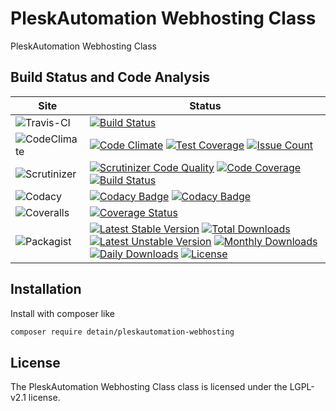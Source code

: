 # PleskAutomation Webhosting Class

PleskAutomation Webhosting Class

## Build Status and Code Analysis

Site          | Status
--------------|---------------------------
![Travis-CI](http://i.is.cc/storage/GYd75qN.png "Travis-CI")     | [![Build Status](https://travis-ci.org/detain/pleskautomation-webhosting.svg?branch=master)](https://travis-ci.org/detain/pleskautomation-webhosting)
![CodeClimate](http://i.is.cc/storage/GYlageh.png "CodeClimate")  | [![Code Climate](https://codeclimate.com/github/detain/pleskautomation-webhosting/badges/gpa.svg)](https://codeclimate.com/github/detain/pleskautomation-webhosting) [![Test Coverage](https://codeclimate.com/github/detain/pleskautomation-webhosting/badges/coverage.svg)](https://codeclimate.com/github/detain/pleskautomation-webhosting/coverage) [![Issue Count](https://codeclimate.com/github/detain/pleskautomation-webhosting/badges/issue_count.svg)](https://codeclimate.com/github/detain/pleskautomation-webhosting)
![Scrutinizer](http://i.is.cc/storage/GYeUnux.png "Scrutinizer")   | [![Scrutinizer Code Quality](https://scrutinizer-ci.com/g/myadmin-plugins/pleskautomation-webhosting/badges/quality-score.png?b=master)](https://scrutinizer-ci.com/g/myadmin-plugins/pleskautomation-webhosting/?branch=master) [![Code Coverage](https://scrutinizer-ci.com/g/myadmin-plugins/pleskautomation-webhosting/badges/coverage.png?b=master)](https://scrutinizer-ci.com/g/myadmin-plugins/pleskautomation-webhosting/?branch=master) [![Build Status](https://scrutinizer-ci.com/g/myadmin-plugins/pleskautomation-webhosting/badges/build.png?b=master)](https://scrutinizer-ci.com/g/myadmin-plugins/pleskautomation-webhosting/build-status/master)
![Codacy](http://i.is.cc/storage/GYi66Cx.png "Codacy")        | [![Codacy Badge](https://api.codacy.com/project/badge/Grade/226251fc068f4fd5b4b4ef9a40011d06)](https://www.codacy.com/app/detain/pleskautomation-webhosting) [![Codacy Badge](https://api.codacy.com/project/badge/Coverage/25fa74eb74c947bf969602fcfe87e349)](https://www.codacy.com/app/detain/pleskautomation-webhosting?utm_source=github.com&utm_medium=referral&utm_content=detain/pleskautomation-webhosting&utm_campaign=Badge_Coverage)
![Coveralls](http://i.is.cc/storage/GYjNSim.png "Coveralls")    | [![Coverage Status](https://coveralls.io/repos/github/detain/db_abstraction/badge.svg?branch=master)](https://coveralls.io/github/detain/pleskautomation-webhosting?branch=master)
![Packagist](http://i.is.cc/storage/GYacBEX.png "Packagist")     | [![Latest Stable Version](https://poser.pugx.org/detain/pleskautomation-webhosting/version)](https://packagist.org/packages/detain/pleskautomation-webhosting) [![Total Downloads](https://poser.pugx.org/detain/pleskautomation-webhosting/downloads)](https://packagist.org/packages/detain/pleskautomation-webhosting) [![Latest Unstable Version](https://poser.pugx.org/detain/pleskautomation-webhosting/v/unstable)](//packagist.org/packages/detain/pleskautomation-webhosting) [![Monthly Downloads](https://poser.pugx.org/detain/pleskautomation-webhosting/d/monthly)](https://packagist.org/packages/detain/pleskautomation-webhosting) [![Daily Downloads](https://poser.pugx.org/detain/pleskautomation-webhosting/d/daily)](https://packagist.org/packages/detain/pleskautomation-webhosting) [![License](https://poser.pugx.org/detain/pleskautomation-webhosting/license)](https://packagist.org/packages/detain/pleskautomation-webhosting)


## Installation

Install with composer like

```sh
composer require detain/pleskautomation-webhosting
```

## License

The PleskAutomation Webhosting Class class is licensed under the LGPL-v2.1 license.


